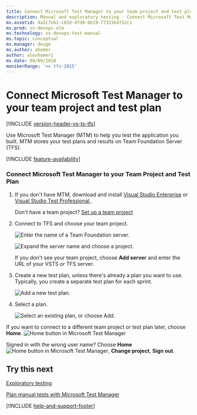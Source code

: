 ```yaml
---
title: Connect Microsoft Test Manager to your team project and test plan
description: Manual and exploratory testing - Connect Microsoft Test Manager to your team project and test plan
ms.assetid: 4a2c7eb1-c65d-4fd9-bb19-f733164752c1
ms.prod: vs-devops-alm
ms.technology: vs-devops-test-manual
ms.topic: conceptual
ms.manager: douge
ms.author: ahomer
author: alexhomer1
ms.date: 04/09/2018
monikerRange: '>= tfs-2015'
---
```


# Connect Microsoft Test Manager to your team project and test plan

[!INCLUDE [version-header-vs-ts-tfs](../_shared/version-header-vs-ts-tfs.md)] 

Use Microsoft Test Manager (MTM) to help you test the application you built. MTM stores your test plans and results on Team Foundation Server (TFS).  

[!INCLUDE [feature-availability](../_shared/feature-availability.md)] 
  
### Connect Microsoft Test Manager to your Team Project and Test Plan  
  
1. If you don't have MTM, download and install [Visual Studio Enterprise](https://www.visualstudio.com/downloads/) or [Visual Studio Test Professional ](https://www.visualstudio.com/vs/test-professional/).  
  
   Don't have a team project? [Set up a team project](../../accounts/create-team-project.md)  
  
1. Connect to TFS and choose your team project.  
  
   ![Enter the name of a Team Foundation server.](_img/connect-microsoft-test-manager-to-your-team-project-and-test-plan/almt_connect1.png)  
  
   ![Expand the server name and choose a project.](_img/connect-microsoft-test-manager-to-your-team-project-and-test-plan/almt_connect2.png) 
   
   If you don't see your team project, choose **Add server** and enter the URL of your VSTS or TFS server. 
  
1. Create a new test plan, unless there's already a plan you want to use. Typically, you create a separate test plan for each sprint.  
  
   ![Add a new test plan.](_img/connect-microsoft-test-manager-to-your-team-project-and-test-plan/almt_connect4.png)  
  
1. Select a plan.  
  
   ![Select an existing plan, or choose Add.](_img/connect-microsoft-test-manager-to-your-team-project-and-test-plan/almt_connect3.png)  
  
If you want to connect to a different team project or test plan later, choose **Home**. ![Home button in Microsoft Test Manager](_img/connect-microsoft-test-manager-to-your-team-project-and-test-plan/mtm_homeicon.png)  
  
Signed in with the wrong user name? Choose **Home**&nbsp; ![Home button in Microsoft Test Manager](_img/connect-microsoft-test-manager-to-your-team-project-and-test-plan/mtm_homeicon.png), **Change project**, **Sign out**.  
  
## Try this next 
 
[Exploratory testing](exploratory-testing-using-microsoft-test-manager.md)  
  
[Plan manual tests with Microsoft Test Manager](plan-manual-tests-with-microsoft-test-manager.md)

[!INCLUDE [help-and-support-footer](../_shared/help-and-support-footer.md)] 
